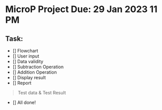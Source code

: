 # MicroP Project Due: 29 Jan 2023 11 PM
## Task:
- [] Flowchart
- [] User input
- [] Data validity
- [] Subtraction Operation
- [] Addition Operation
- [] Display result
- [] Report
> Test data & Test Result
- [] All done!
